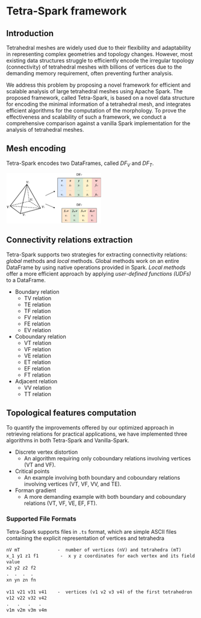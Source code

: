 # Tetra-Spark framework

## Introduction
Tetrahedral meshes are widely used due to their flexibility and adaptability in representing complex geometries and topology changes. However, most existing data structures struggle to efficiently encode the irregular topology (connectivity) of tetrahedral meshes with billions of vertices due to the demanding memory requirement, often preventing further analysis.

We address this problem by proposing a novel framework for efficient and scalable analysis of large tetrahedral meshes using Apache Spark. The proposed framework, called Tetra-Spark, is based on a novel data structure for encoding the minimal information of a tetrahedral mesh, and integrates efficient algorithms for the computation of the morphology. To prove the effectiveness and scalability of such a framework, we conduct a comprehensive comparison against a vanilla Spark implementation for the analysis of tetrahedral meshes.

## Mesh encoding
Tetra-Spark encodes two DataFrames, called $DF_V$ and $DF_T$.

<img src="images/Tetra_Spark_DataFrames.png" alt="DataFrames to encode a tetrahedral mesh" width="50%">


## Connectivity relations extraction
Tetra-Spark supports two strategies for extracting connectivity relations: *global* methods and *local* methods. Global methods work on an entire DataFrame by using native operations provided in Spark. *Local methods* offer a more efficient approach by applying *user-defined functions (UDFs)* to a DataFrame.

+ Boundary relation
  * TV relation
  * TE relation
  * TF relation
  * FV relation
  * FE relation
  * EV relation
+ Coboundary relation
  * VT relation
  * VF relation
  * VE relation
  * ET relation
  * EF relation
  * FT relation
+ Adjacent relation
  * VV relation
  * TT relation
 
## Topological features computation
To quantify the improvements offered by our optimized approach in retrieving relations for practical applications, we have implemented three algorithms in both Tetra-Spark and Vanilla-Spark.
+ Discrete vertex distortion
  - An algorithm requiring only coboundary relations involving vertices (VT and VF).
+ Critical points
  - An example involving both boundary and coboundary relations involving vertices (VT, VF, VV, and TE).
+ Forman gradient
  - A more demanding example with both boundary and coboundary relations (VT, VF, VE, EF, FT).

### Supported File Formats ###

Tetra-Spark supports files in `.ts` format, which are simple ASCII files containing the explicit representation of vertices and tetrahedra
```
nV mT              -  number of vertices (nV) and tetrahedra (mT)
x_1 y1 z1 f1        -  x y z coordinates for each vertex and its field value
x2 y2 z2 f2
.  .  .  .
xn yn zn fn

v11 v21 v31 v41    -  vertices (v1 v2 v3 v4) of the first tetrahedron
v12 v22 v32 v42
.   .   .   .
v1m v2m v3m v4m

